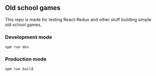 ## Old school games

This repo is made for testing React-Redux and other stuff building simple old school games.

### Development mode
```
npm run dev
```

### Production mode
```
npm run build
```
